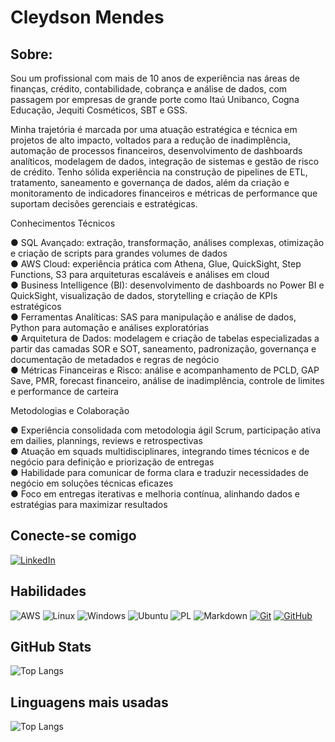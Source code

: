 # Cleydson Mendes
## Sobre:
Sou um profissional com mais de 10 anos de experiência nas áreas de finanças, crédito, contabilidade, cobrança e análise de dados, com passagem por empresas de grande porte como Itaú Unibanco, Cogna Educação, Jequiti Cosméticos, SBT e GSS.

Minha trajetória é marcada por uma atuação estratégica e técnica em projetos de alto impacto, voltados para a redução de inadimplência, automação de processos financeiros, desenvolvimento de dashboards analíticos, modelagem de dados, integração de sistemas e gestão de risco de crédito. Tenho sólida experiência na construção de pipelines de ETL, tratamento, saneamento e governança de dados, além da criação e monitoramento de indicadores financeiros e métricas de performance que suportam decisões gerenciais e estratégicas.

Conhecimentos Técnicos

● SQL Avançado: extração, transformação, análises complexas, otimização e criação de scripts para grandes volumes de dados  
● AWS Cloud: experiência prática com Athena, Glue, QuickSight, Step Functions, S3 para arquiteturas escaláveis e análises em cloud  
● Business Intelligence (BI): desenvolvimento de dashboards no Power BI e QuickSight, visualização de dados, storytelling e criação de KPIs estratégicos  
● Ferramentas Analíticas: SAS para manipulação e análise de dados, Python para automação e análises exploratórias  
● Arquitetura de Dados: modelagem e criação de tabelas especializadas a partir das camadas SOR e  SOT, saneamento, padronização, governança e documentação de metadados e regras de negócio  
● Métricas Financeiras e Risco: análise e acompanhamento de PCLD, GAP Save, PMR, forecast financeiro, análise de inadimplência, controle de limites e performance de carteira

Metodologias e Colaboração

● Experiência consolidada com metodologia ágil Scrum, participação ativa em dailies, plannings, reviews e retrospectivas  
● Atuação em squads multidisciplinares, integrando times técnicos e de negócio para definição e priorização de entregas  
● Habilidade para comunicar de forma clara e traduzir necessidades de negócio em soluções técnicas eficazes  
● Foco em entregas iterativas e melhoria contínua, alinhando dados e estratégias para maximizar resultados

## Conecte-se comigo
[![LinkedIn](https://img.shields.io/badge/LinkedIn-0077B5?style=for-the-badge&logo=linkedin&logoColor=white)](https://www.linkedin.com/in/cleydsonmendes/)
## Habilidades
![AWS](https://img.shields.io/badge/AWS-000.svg?style=for-the-badge&logo=amazon-aws&logoColor=white)
![Linux](https://img.shields.io/badge/Linux-000?style=for-the-badge&logo=linux&logoColor=FCC624)
![Windows](https://img.shields.io/badge/Windows-000?style=for-the-badge&logo=windows&logoColor=2CA5E0)
![Ubuntu](https://img.shields.io/badge/Ubuntu-35495E?style=for-the-badge&logo=ubuntu&logoColor=2CA5E0)
![PL](https://img.shields.io/badge/PL%2FSQL-FFFFFF?style=for-the-badge&logo=oracle&logoColor=FF0000&labelColor=FFFFFF&color=FF0000)
![Markdown](https://img.shields.io/badge/Markdown-000?style=for-the-badge&logo=markdown)
[![Git](https://img.shields.io/badge/Git-000?style=for-the-badge&logo=git&logoColor=E94D5F)](https://git-scm.com/doc)
[![GitHub](https://img.shields.io/badge/GitHub-000?style=for-the-badge&logo=github&logoColor=30A3DC)](https://docs.github.com/)



## GitHub Stats
![Top Langs](https://github-readme-stats-git-masterrstaa-rickstaa.vercel.app/api/top-langs/?username=CleydsonMendes&layout=compact&bg_color=000&border_color=30A3DC&title_color=E94D5F&text_color=FFF)
## Linguagens mais usadas
![Top Langs](https://github-readme-stats-git-masterrstaa-rickstaa.vercel.app/api/top-langs/?username=CleydsonMendes&layout=compact&bg_color=000&border_color=30A3DC&title_color=E94D5F&text_color=FFF)

